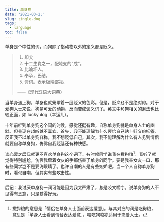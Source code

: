 ```yaml
---
title: 单身狗
date: '2021-03-21'
slug: single-dog
tags:
  - language
toc: false
---
```


单身是个中性的词，而狗除了指动物以外的定义都是贬义。

> 1. 即犬
> 1. 十二生肖之一，配地支的“戌”。
> 1. 比喻坏人。
> 1. 奉承，巴结。
> 1. 詈词。表示极端鄙视。
>
> ——《现代汉语大词典》

当单身遇上狗，单身也就笼罩着一层贬义的色彩。但是，贬义也不是绝对的。对于爱狗人士来说，狗是可爱的动物，反而变成褒义词了。英文中和狗相关的用法也比较正面，如 lucky dog（幸运儿）。

十年前听到单身狗这个词的时候，感觉还挺有趣，自称单身狗就是单身人士的幽默。但是现在越听越不喜欢。首先，我不能理解为什么要给自己贴上贬义的标签。反正我不以单身狗自称，我不想贬低自己。其次，我不能理解为什么有人见到情侣就要自称单身狗，仿佛自我贬低还有种快感。

谈恋爱之后我就更不喜欢单身狗这个词了。有时候同学说我在撒狗粮[^liang]，我听了就觉得特别尴尬，仿佛我牵着女友的手都伤害了单身的同学。要是我亲女友一口，那有些同学岂不是要洗眼睛了。也许自嘲的人是有些嫉妒吧。当一个人自称单身狗时，看似自嘲，但其实有些攻击性。

[^liang]: 撒狗粮的意思是「情侣在单身人士面前表达爱意」。与其对应的词是吃狗粮，意思是「单身人士看到情侣表达爱意」，喂吃狗粮亦适用于恋爱人士。

---

后记：我讨厌单身狗一词可能是因为我太严肃了，总是咬文嚼字。说单身狗的人不见得有恶意，只是觉得好玩。
